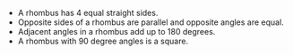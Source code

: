 -   A rhombus has 4 equal straight sides.
-   Opposite sides of a rhombus are parallel and opposite angles are equal.
-   Adjacent angles in a rhombus add up to 180 degrees.
-   A rhombus with 90 degree angles is a square.
